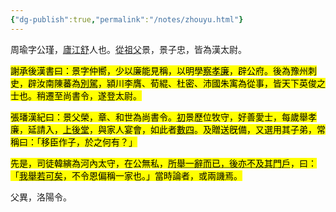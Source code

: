 ```yaml
---
{"dg-publish":true,"permalink":"/notes/zhouyu.html"}
---
```




周瑜字公瑾，<abbr title="揚州盧江郡舒縣">廬江舒</abbr>人也。<abbr title="祖父的兄弟">從祖父</abbr>景，景子忠，皆為漢太尉。

<mark class="hltr-g">謝承後漢書曰：景字仲嚮，少以廉能見稱，以明學<abbr title="透過察舉制被提拔為官員">察孝廉</abbr>，<abbr data-t="被……聘用">辟</abbr>公府。後為豫州刺史，辟汝南陳蕃為<abbr title="州刺史的佐官，官品不高但權力很大。">別駕</abbr>，潁川李膺、荀緄、杜密、沛國朱㝢為從事，皆天下英俊之士也。稍遷至尚書令，遂登太尉。</mark>

<mark class="hltr-g">張璠漢紀曰：景父榮，章、和世為尚書令。<abbr title="當初">初</abbr>景歷位牧守，好善愛士，每歲舉孝廉，延請入，<abbr title="進入家人居住的內宅">上後堂</abbr>，與家人宴會，如此者<abbr title="數ㄕㄨㄛˋ四，多次。">數四</abbr>。及贈送旣備，又選用其子弟，常稱曰：「移臣作子，於之何有？」</mark>

<mark class="hltr-g">先是，司徒韓縯為河內太守，在公無私，<abbr title="提拔人才時只書面舉薦一次，之後便不再與此人有門戶往來。">所舉一辭而已，後亦不及其門戶</abbr>，曰：「<abbr title="如果我推舉的人真的有才能，那就夠了">我舉若可矣</abbr>，不令恩偏稱一家也。」當時論者，或兩譏焉。</mark>

父異，洛陽令。
